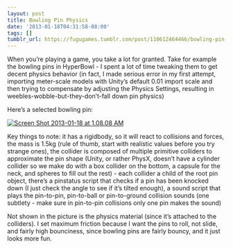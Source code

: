 ```yaml
---
layout: post
title: Bowling Pin Physics
date: '2013-01-18T04:31:58-08:00'
tags: []
tumblr_url: https://fugugames.tumblr.com/post/110612464466/bowling-pin-physics
---
```

When you’re playing a game, you take a lot for granted. Take for example the bowling pins in HyperBowl - I spent a lot of time tweaking them to get decent physics behavior (in fact, I made serious error in my first attempt, importing meter-scale models with Unity’s default 0.01 import scale and then trying to compensate by adjusting the Physics Settings, resulting in weebles-wobble-but-they-don’t-fall down pin physics)

Here’s a selected bowling pin:

[![Screen Shot 2013-01-18 at 1.08.08 AM](http://itshardtofondlepenguins.com/wp-content/uploads/2013/01/Screen-Shot-2013-01-18-at-1.08.08-AM1.png)](http://www.fugutalk.com/?attachment_id=5967)

Key things to note: it has a rigidbody, so it will react to collisions and forces, the mass is 1.5kg (rule of thumb, start with realistic values before you try strange ones), the collider is composed of multiple primitive colliders to approximate the pin shape (Unity, or rather PhysX, doesn’t have a cylinder collider so we make do with a box collider on the bottom, a capsule for the neck, and spheres to fill out the rest) - each collider a child of the root pin object, there’s a pinstatus script that checks if a pin has been knocked down (I just check the angle to see if it’s tilted enough), a sound script that plays the pin-to-pin, pin-to-ball or pin-to-ground collision sounds (one subtlety - make sure in pin-to-pin collisions only one pin makes the sound)

Not shown in the picture is the physics material (since it’s attached to the colliders). I set maximum friction because I want the pins to roll, not slide, and fairly high bounciness, since bowling pins are fairly bouncy, and it just looks more fun.

